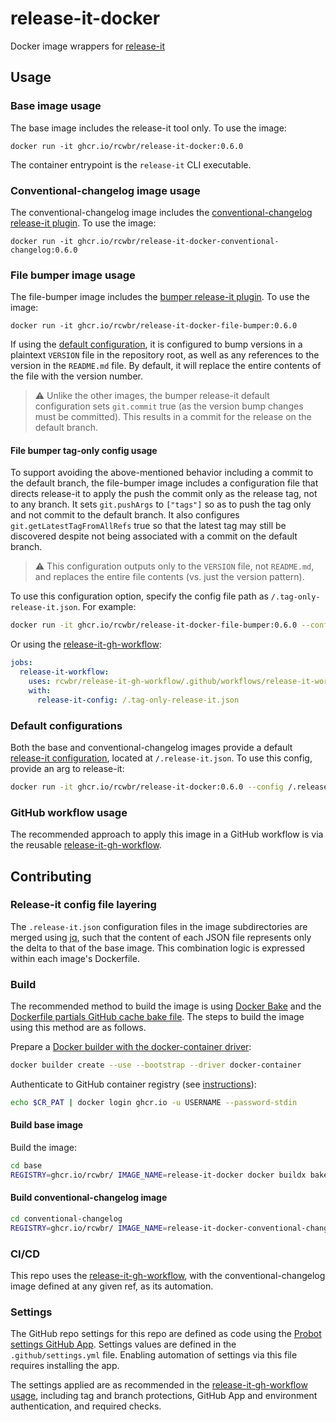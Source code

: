 # release-it-docker

Docker image wrappers for [release-it](https://github.com/release-it/release-it)

## Usage

### Base image usage

The base image includes the release-it tool only. To use the image:

```
docker run -it ghcr.io/rcwbr/release-it-docker:0.6.0
```

The container entrypoint is the `release-it` CLI executable.

### Conventional-changelog image usage

The conventional-changelog image includes the [conventional-changelog](https://github.com/conventional-changelog/conventional-changelog) [release-it plugin](https://github.com/release-it/conventional-changelog). To use the image:

```
docker run -it ghcr.io/rcwbr/release-it-docker-conventional-changelog:0.6.0
```

### File bumper image usage

The file-bumper image includes the [bumper release-it plugin](https://github.com/release-it/bumper). To use the image:

```
docker run -it ghcr.io/rcwbr/release-it-docker-file-bumper:0.6.0
```

If using the [default configuration](#default-configurations), it is configured to bump versions in a plaintext `VERSION` file in the repository root, as well as any references to the version in the `README.md` file. By default, it will replace the entire contents of the file with the version number.

> :warning: Unlike the other images, the bumper release-it default configuration sets `git.commit` true (as the version bump changes must be committed). This results in a commit for the release on the default branch.

#### File bumper tag-only config usage

To support avoiding the above-mentioned behavior including a commit to the default branch, the file-bumper image includes a configuration file that directs release-it to apply the push the commit only as the release tag, not to any branch. It sets `git.pushArgs` to `["tags"]` so as to push the tag only and not commit to the default branch. It also configures `git.getLatestTagFromAllRefs` true so that the latest tag may still be discovered despite not being associated with a commit on the default branch.

> :warning: This configuration outputs only to the `VERSION` file, not `README.md`, and replaces the entire file contents (vs. just the version pattern).

To use this configuration option, specify the config file path as `/.tag-only-release-it.json`. For example:

```bash
docker run -it ghcr.io/rcwbr/release-it-docker-file-bumper:0.6.0 --config /.tag-only-release-it.json
```

Or using the [release-it-gh-workflow](https://github.com/rcwbr/release-it-gh-workflow/tree/main):

```yaml
jobs:
  release-it-workflow:
    uses: rcwbr/release-it-gh-workflow/.github/workflows/release-it-workflow.yaml@0.1.0
    with:
      release-it-config: /.tag-only-release-it.json
```

### Default configurations

Both the base and conventional-changelog images provide a default [release-it configuration](https://github.com/release-it/release-it/blob/main/docs/configuration.md), located at `/.release-it.json`. To use this config, provide an arg to release-it:

```bash
docker run -it ghcr.io/rcwbr/release-it-docker:0.6.0 --config /.release-it.json
```

### GitHub workflow usage

The recommended approach to apply this image in a GitHub workflow is via the reusable [release-it-gh-workflow](https://github.com/rcwbr/release-it-gh-workflow/tree/main).

## Contributing

### Release-it config file layering

The `.release-it.json` configuration files in the image subdirectories are merged using [jq](https://jqlang.github.io/jq/), such that the content of each JSON file represents only the delta to that of the base image. This combination logic is expressed within each image's Dockerfile.

### Build

The recommended method to build the image is using [Docker Bake](https://docs.docker.com/reference/cli/docker/buildx/bake/) and the [Dockerfile partials GitHub cache bake file](https://github.com/rcwbr/dockerfile-partials/tree/main?tab=readme-ov-file#github-cache-bake-file). The steps to build the image using this method are as follows.

Prepare a [Docker builder with the docker-container driver](https://docs.docker.com/build/builders/drivers/docker-container/):

```bash
docker builder create --use --bootstrap --driver docker-container
```

Authenticate to GitHub container registry (see [instructions](https://docs.github.com/en/packages/working-with-a-github-packages-registry/working-with-the-container-registry#authenticating-with-a-personal-access-token-classic)):

```bash
echo $CR_PAT | docker login ghcr.io -u USERNAME --password-stdin
```

#### Build base image

Build the image:

```bash
cd base
REGISTRY=ghcr.io/rcwbr/ IMAGE_NAME=release-it-docker docker buildx bake --file github-cache-bake.hcl 'https://github.com/rcwbr/dockerfile-partials.git#main'
```

#### Build conventional-changelog image

```bash
cd conventional-changelog
REGISTRY=ghcr.io/rcwbr/ IMAGE_NAME=release-it-docker-conventional-changelog docker buildx bake --file github-cache-bake.hcl --file cwd://docker-bake.hcl 'https://github.com/rcwbr/dockerfile-partials.git#main'
```

### CI/CD

This repo uses the [release-it-gh-workflow](https://github.com/rcwbr/release-it-gh-workflow), with the conventional-changelog image defined at any given ref, as its automation.

### Settings

The GitHub repo settings for this repo are defined as code using the [Probot settings GitHub App](https://probot.github.io/apps/settings/). Settings values are defined in the `.github/settings.yml` file. Enabling automation of settings via this file requires installing the app.

The settings applied are as recommended in the [release-it-gh-workflow usage](https://github.com/rcwbr/release-it-gh-workflow/blob/4dea4eaf328b60f92dab1b5bd2a63daefa85404b/README.md?plain=1#L58), including tag and branch protections, GitHub App and environment authentication, and required checks.
